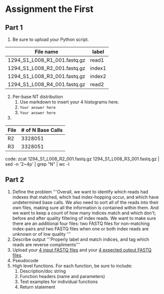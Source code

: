 # Assignment the First

## Part 1
1. Be sure to upload your Python script.

| File name | label |
|---|---|
| 1294_S1_L008_R1_001.fastq.gz | read1 |
| 1294_S1_L008_R2_001.fastq.gz | index1 |
| 1294_S1_L008_R3_001.fastq.gz | index2 |
| 1294_S1_L008_R4_001.fastq.gz | read2 |

2. Per-base NT distribution
    1. Use markdown to insert your 4 histograms here.
    2. ```Your answer here```
    3. ```Your answer here```
3. 
| File | # of N Base Calls |
|---|---|
| R2 | 3328051 |
| R3 | 3328051 |

code: zcat 1294_S1_L008_R2_001.fastq.gz 1294_S1_L008_R3_001.fastq.gz | sed -n '2~4p' | grep "N" | wc -l

## Part 2
1. Define the problem
'''Overall, we want to identify which reads had indexes that matched, which had index-hopping occur, and which have undetermined base calls. We also need to sort all of the reads into their own files, making sure all the information is contained within them. And we want to keep a count of how many indices match and which don't; before and after quality filtering of index reads. We want to make sure there are an additional four files: two FASTQ files for non-matching index-pairs and two FASTQ files when one or both index reads are unknown or of low quality '''
2. Describe output
'''Properly label and match indices, and tag which reads are reverse compliments'''
3. Upload your [4 input FASTQ files](../TEST-input_FASTQ) and your [4 expected output FASTQ files](../TEST-output_FASTQ).
4. Pseudocode
5. High level functions. For each function, be sure to include:
    1. Description/doc string
    2. Function headers (name and parameters)
    3. Test examples for individual functions
    4. Return statement
